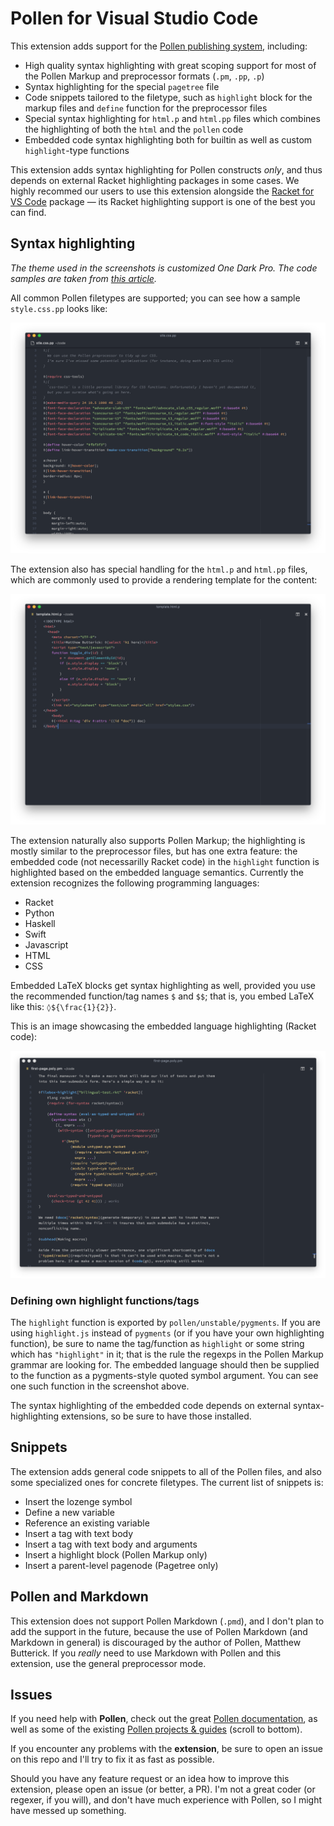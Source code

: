 # Pollen for Visual Studio Code

This extension adds support for the [Pollen publishing system][1], including:

- High quality syntax highlighting with great scoping support for most of the Pollen Markup and preprocessor formats (`.pm`, `.pp`, `.p`)
- Syntax highlighting for the special `pagetree` file
- Code snippets tailored to the filetype, such as `highlight` block for the markup files and `define` function for the preprocessor files
- Special syntax highlighting for `html.p` and `html.pp` files which combines the highlighting of both the `html` and the `pollen` code
- Embedded code syntax highlighting both for builtin as well as custom `highlight`-type functions

This extension adds syntax highlighting for Pollen constructs _only_, and thus depends on external Racket highlighting packages in some cases.
We highly recommed our users to use this extension alongside the [Racket for VS Code](https://marketplace.visualstudio.com/items?itemName=karyfoundation.racket) package — its Racket highlighting support is one of the best you can find.

## Syntax highlighting

_The theme used in the screenshots is customized One Dark Pro. The code samples are taken from [this article][2]._

All common Pollen filetypes are supported; you can see how a sample `style.css.pp` looks like:

![Pollen Preprocessor syntax highlighting](./images/pollen-preprocessor.png)

The extension also has special handling for the `html.p` and `html.pp` files, which are commonly used to provide a rendering template for the content:

![Pollen Template syntax highlighting](./images/pollen-template.png)

The extension naturally also supports Pollen Markup; the highlighting is mostly similar to the preprocessor files, but has one extra feature:
the embedded code (not necessarilly Racket code) in the `highlight` function is highlighted based on the embedded language semantics. Currently the extension recognizes the following programming languages:

- Racket
- Python
- Haskell
- Swift
- Javascript
- HTML
- CSS

Embedded LaTeX blocks get syntax highlighting as well, provided you use the recommended function/tag names `$` and `$$`; that is, you embed LaTeX like this: `◊${\frac{1}{2}}`.

This is an image showcasing the embedded language highlighting (Racket code):

![Pollen Markup syntax highlighting](./images/pollen-markup.PNG)

### Defining own highlight functions/tags

The `highlight` function is exported by `pollen/unstable/pygments`. If you are using `highlight.js` instead of `pygments` (or if you have your own highlighting function), be sure to name the tag/function as `highlight` or some string which has `"highlight"` in it; that is the rule the regexps in the Pollen Markup grammar are looking for. The embedded language should then be supplied to the function as a pygments-style quoted symbol argument. You can see one such function in the screenshot above.

The syntax highlighting of the embedded code depends on external syntax-highlighting extensions, so be sure to have those installed.

## Snippets

The extension adds general code snippets to all of the Pollen files, and also some specialized ones for concrete filetypes. The current list of snippets is:

- Insert the lozenge symbol
- Define a new variable
- Reference an existing variable
- Insert a tag with text body
- Insert a tag with text body and arguments
- Insert a highlight block (Pollen Markup only)
- Insert a parent-level pagenode (Pagetree only)

## Pollen and Markdown

This extension does not support Pollen Markdown (`.pmd`), and I don't plan to add the support in the future, because the use of Pollen Markdown (and Markdown in general) is discouraged by the author of Pollen, Matthew Butterick. If you _really_ need to use Markdown with Pollen and this extension, use the general preprocessor mode.

## Issues

If you need help with **Pollen**, check out the great [Pollen documentation][4], as well as some of the existing [Pollen projects & guides][5] (scroll to bottom).

If you encounter any problems with the **extension**, be sure to open an issue on this repo and I'll try to fix it as fast as possible.

Should you have any feature request or an idea how to improve this extension, please open an issue (or better, a PR). I'm not a great coder (or regexer, if you will), and don't have much experience with Pollen, so I might have messed up something.

[1]: https://docs.racket-lang.org/pollen/
[2]: https://unitscale.com/mb/technique/dual-typed-untyped-library.html
[4]: https://docs.racket-lang.org/pollen/quick-tour.html
[5]: https://docs.racket-lang.org/pollen/Getting_more_help.html